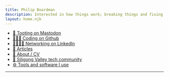 ```yaml
---
title: Philip Boardman
description: Interested in how things work; breaking things and fixing things
layout: home.njk
---
```


<div class="links">

* <a rel="me nofollow" href="https://aus.social/@pbrdmn">💬 Tooting on Mastodon</a>
* <a rel="me nofollow" href="https://github.com/pbrdmn">👨🏽‍💻 Coding on Github</a>
* <a rel="me nofollow" href="https://linkedin.com/in/philipboardman/">🫱🏽‍🫲🏼 Networking on LinkedIn</a>
* [📝 Articles](/articles/)
* [📃 About / CV](/cv/)
* [📍 Siligong Valley tech community](https://www.siligongvalley.com/)
* [⚙️ Tools and software I use](/uses)

</div>

---